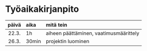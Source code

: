 # Työaikakirjanpito

| päivä | aika  | mitä tein                              |
| :---: | :---- | :------------------------------------- |
| 22.3. | 1h    | aiheen päättäminen, vaatimusmäärittely |
| 26.3. | 30min | projektin luominen                     |
